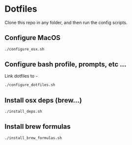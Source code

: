 # Dotfiles

Clone this repo in any folder, and then run the config scripts.

## Configure MacOS

```bash
./configure_osx.sh
```

## Configure bash profile, prompts, etc ...

Link dotfiles to `~`

```bash
./configure_dotfiles.sh
```

## Install osx deps (brew...)

```bash
./install_deps.sh
```

## Install brew formulas

```bash
./install_brew_formulas.sh
```
